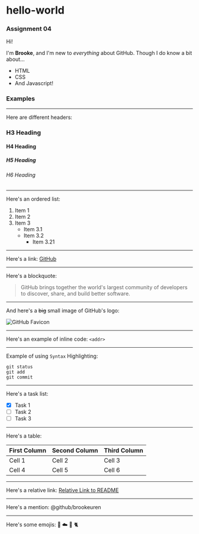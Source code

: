 # hello-world
### Assignment 04

Hi!

I'm **Brooke**, and I'm new to *everything* about GitHub.
Though I do know a bit about...
* HTML
* CSS
* And Javascript!

### Examples
---
Here are different headers:
### H3 Heading
#### H4 Heading
##### H5 Heading
###### H6 Heading

---

Here's an ordered list:
1. Item 1
1. Item 2
1. Item 3
   - Item 3.1
   - Item 3.2
     - Item 3.21
     
---

Here's a link:
[GitHub](https://github.com/)
 
---

Here's a blockquote:

>GitHub brings together the world's largest community of developers to discover, share, and build better software. 

---

And here's a ~~big~~ small image of GitHub's logo:

![GitHub Favicon](https://github.com/favicon.ico)

---

Here's an example of inline code:
`<addr>`

---

Example of using `Syntax` Highlighting:
```
git status
git add
git commit
```

---

Here's a task list:

- [x] Task 1
- [ ] Task 2
- [ ] Task 3

---

Here's a table:

First Column | Second Column | Third Column
------------ | ------------- | -------------
Cell 1 | Cell 2 | Cell 3
Cell 4 | Cell 5 | Cell 6

---

Here's a relative link:
[Relative Link to README](/README.md)

---

Here's a mention: @github/brookeuren

---

Here's some emojis:
:purple_heart: :cloud: :cherry_blossom: :cat2:
